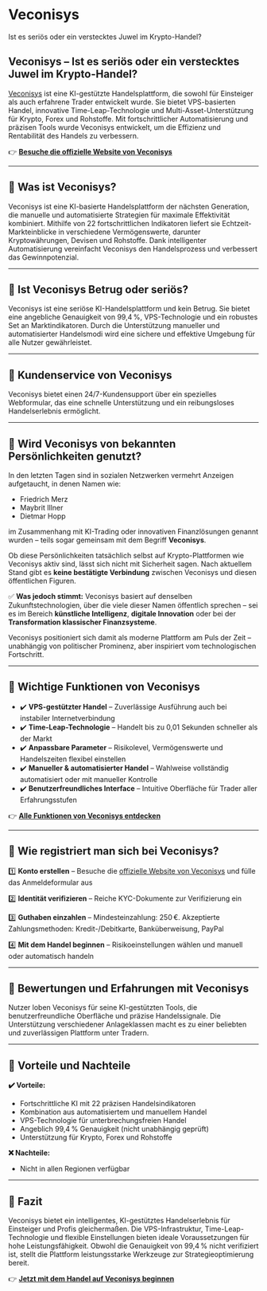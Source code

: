 # Veconisys
Ist es seriös oder ein verstecktes Juwel im Krypto-Handel?

## Veconisys – Ist es seriös oder ein verstecktes Juwel im Krypto-Handel?

[Veconisys](https://veconisys.de) ist eine KI-gestützte Handelsplattform, die sowohl für Einsteiger als auch erfahrene Trader entwickelt wurde. Sie bietet VPS-basierten Handel, innovative Time-Leap-Technologie und Multi-Asset-Unterstützung für Krypto, Forex und Rohstoffe. Mit fortschrittlicher Automatisierung und präzisen Tools wurde Veconisys entwickelt, um die Effizienz und Rentabilität des Handels zu verbessern.

👉 **[Besuche die offizielle Website von Veconisys](https://veconisys.de)**

---

## 📌 Was ist Veconisys?

Veconisys ist eine KI-basierte Handelsplattform der nächsten Generation, die manuelle und automatisierte Strategien für maximale Effektivität kombiniert. Mithilfe von 22 fortschrittlichen Indikatoren liefert sie Echtzeit-Markteinblicke in verschiedene Vermögenswerte, darunter Kryptowährungen, Devisen und Rohstoffe. Dank intelligenter Automatisierung vereinfacht Veconisys den Handelsprozess und verbessert das Gewinnpotenzial.

---

## 📌 Ist Veconisys Betrug oder seriös?

Veconisys ist eine seriöse KI-Handelsplattform und kein Betrug. Sie bietet eine angebliche Genauigkeit von 99,4 %, VPS-Technologie und ein robustes Set an Marktindikatoren. Durch die Unterstützung manueller und automatisierter Handelsmodi wird eine sichere und effektive Umgebung für alle Nutzer gewährleistet.

---

## 📌 Kundenservice von Veconisys

Veconisys bietet einen 24/7-Kundensupport über ein spezielles Webformular, das eine schnelle Unterstützung und ein reibungsloses Handelserlebnis ermöglicht.

---

## 📌 Wird Veconisys von bekannten Persönlichkeiten genutzt?

In den letzten Tagen sind in sozialen Netzwerken vermehrt Anzeigen aufgetaucht, in denen Namen wie:

- Friedrich Merz
- Maybrit Illner
- Dietmar Hopp

im Zusammenhang mit KI-Trading oder innovativen Finanzlösungen genannt wurden – teils sogar gemeinsam mit dem Begriff **Veconisys**.

Ob diese Persönlichkeiten tatsächlich selbst auf Krypto-Plattformen wie Veconisys aktiv sind, lässt sich nicht mit Sicherheit sagen. Nach aktuellem Stand gibt es **keine bestätigte Verbindung** zwischen Veconisys und diesen öffentlichen Figuren.

✅ **Was jedoch stimmt:** Veconisys basiert auf denselben Zukunftstechnologien, über die viele dieser Namen öffentlich sprechen – sei es im Bereich **künstliche Intelligenz**, **digitale Innovation** oder bei der **Transformation klassischer Finanzsysteme**.

Veconisys positioniert sich damit als moderne Plattform am Puls der Zeit – unabhängig von politischer Prominenz, aber inspiriert vom technologischen Fortschritt.

---

## 📌 Wichtige Funktionen von Veconisys

- ✔️ **VPS-gestützter Handel** – Zuverlässige Ausführung auch bei instabiler Internetverbindung
- ✔️ **Time-Leap-Technologie** – Handelt bis zu 0,01 Sekunden schneller als der Markt
- ✔️ **Anpassbare Parameter** – Risikolevel, Vermögenswerte und Handelszeiten flexibel einstellen
- ✔️ **Manueller & automatisierter Handel** – Wahlweise vollständig automatisiert oder mit manueller Kontrolle
- ✔️ **Benutzerfreundliches Interface** – Intuitive Oberfläche für Trader aller Erfahrungsstufen

👉 **[Alle Funktionen von Veconisys entdecken](https://veconisys.de)**

---

## 📌 Wie registriert man sich bei Veconisys?

1️⃣ **Konto erstellen** – Besuche die [offizielle Website von Veconisys](https://veconisys.de) und fülle das Anmeldeformular aus

2️⃣ **Identität verifizieren** – Reiche KYC-Dokumente zur Verifizierung ein

3️⃣ **Guthaben einzahlen** – Mindesteinzahlung: 250 €. Akzeptierte Zahlungsmethoden: Kredit-/Debitkarte, Banküberweisung, PayPal

4️⃣ **Mit dem Handel beginnen** – Risikoeinstellungen wählen und manuell oder automatisch handeln

---

## 📌 Bewertungen und Erfahrungen mit Veconisys

Nutzer loben Veconisys für seine KI-gestützten Tools, die benutzerfreundliche Oberfläche und präzise Handelssignale. Die Unterstützung verschiedener Anlageklassen macht es zu einer beliebten und zuverlässigen Plattform unter Tradern.

---

## 📌 Vorteile und Nachteile

**✔️ Vorteile:**
- Fortschrittliche KI mit 22 präzisen Handelsindikatoren
- Kombination aus automatisiertem und manuellem Handel
- VPS-Technologie für unterbrechungsfreien Handel
- Angeblich 99,4 % Genauigkeit (nicht unabhängig geprüft)
- Unterstützung für Krypto, Forex und Rohstoffe

**❌ Nachteile:**
- Nicht in allen Regionen verfügbar

---

## 📌 Fazit

Veconisys bietet ein intelligentes, KI-gestütztes Handelserlebnis für Einsteiger und Profis gleichermaßen. Die VPS-Infrastruktur, Time-Leap-Technologie und flexible Einstellungen bieten ideale Voraussetzungen für hohe Leistungsfähigkeit. Obwohl die Genauigkeit von 99,4 % nicht verifiziert ist, stellt die Plattform leistungsstarke Werkzeuge zur Strategieoptimierung bereit.

👉 **[Jetzt mit dem Handel auf Veconisys beginnen](https://veconisys.de)**
